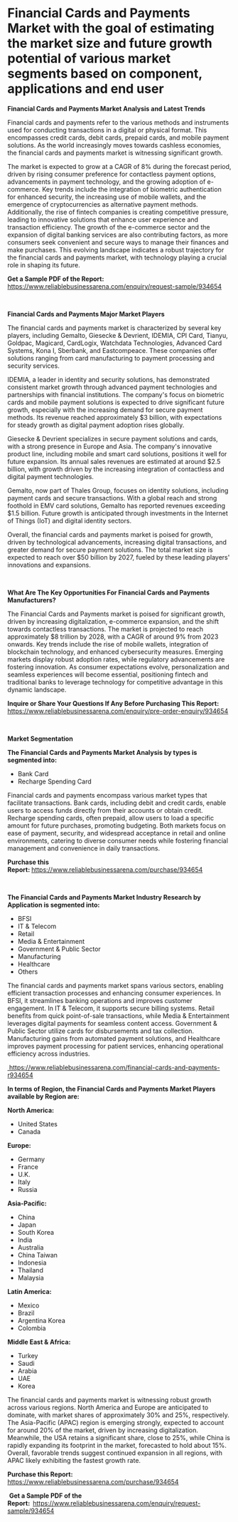 <p><h1>Financial Cards and Payments Market with the goal of estimating the market size and future growth potential of various market segments based on component, applications and end user</h1></p><p><strong>Financial Cards and Payments Market Analysis and Latest Trends</strong></p>
<p><p>Financial cards and payments refer to the various methods and instruments used for conducting transactions in a digital or physical format. This encompasses credit cards, debit cards, prepaid cards, and mobile payment solutions. As the world increasingly moves towards cashless economies, the financial cards and payments market is witnessing significant growth.</p><p>The market is expected to grow at a CAGR of 8% during the forecast period, driven by rising consumer preference for contactless payment options, advancements in payment technology, and the growing adoption of e-commerce. Key trends include the integration of biometric authentication for enhanced security, the increasing use of mobile wallets, and the emergence of cryptocurrencies as alternative payment methods. Additionally, the rise of fintech companies is creating competitive pressure, leading to innovative solutions that enhance user experience and transaction efficiency. The growth of the e-commerce sector and the expansion of digital banking services are also contributing factors, as more consumers seek convenient and secure ways to manage their finances and make purchases. This evolving landscape indicates a robust trajectory for the financial cards and payments market, with technology playing a crucial role in shaping its future.</p></p>
<p><strong>Get a Sample PDF of the Report:&nbsp;</strong> <a href="https://www.reliablebusinessarena.com/enquiry/request-sample/934654?utm_campaign=3323&utm_medium=2&utm_source=Github&utm_content=ia&utm_term=18042025&utm_id=financial-cards-and-payments">https://www.reliablebusinessarena.com/enquiry/request-sample/934654</a></p>
<p>&nbsp;</p>
<p><strong>Financial Cards and Payments Major Market Players</strong></p>
<p><p>The financial cards and payments market is characterized by several key players, including Gemalto, Giesecke & Devrient, IDEMIA, CPI Card, Tianyu, Goldpac, Magicard, CardLogix, Watchdata Technologies, Advanced Card Systems, Kona I, Sberbank, and Eastcompeace. These companies offer solutions ranging from card manufacturing to payment processing and security services.</p><p>IDEMIA, a leader in identity and security solutions, has demonstrated consistent market growth through advanced payment technologies and partnerships with financial institutions. The company's focus on biometric cards and mobile payment solutions is expected to drive significant future growth, especially with the increasing demand for secure payment methods. Its revenue reached approximately $3 billion, with expectations for steady growth as digital payment adoption rises globally.</p><p>Giesecke & Devrient specializes in secure payment solutions and cards, with a strong presence in Europe and Asia. The company's innovative product line, including mobile and smart card solutions, positions it well for future expansion. Its annual sales revenues are estimated at around $2.5 billion, with growth driven by the increasing integration of contactless and digital payment technologies.</p><p>Gemalto, now part of Thales Group, focuses on identity solutions, including payment cards and secure transactions. With a global reach and strong foothold in EMV card solutions, Gemalto has reported revenues exceeding $1.5 billion. Future growth is anticipated through investments in the Internet of Things (IoT) and digital identity sectors.</p><p>Overall, the financial cards and payments market is poised for growth, driven by technological advancements, increasing digital transactions, and greater demand for secure payment solutions. The total market size is expected to reach over $50 billion by 2027, fueled by these leading players' innovations and expansions.</p></p>
<p>&nbsp;</p>
<p><strong>What Are The Key Opportunities For Financial Cards and Payments Manufacturers?</strong></p>
<p><p>The Financial Cards and Payments market is poised for significant growth, driven by increasing digitalization, e-commerce expansion, and the shift towards contactless transactions. The market is projected to reach approximately $8 trillion by 2028, with a CAGR of around 9% from 2023 onwards. Key trends include the rise of mobile wallets, integration of blockchain technology, and enhanced cybersecurity measures. Emerging markets display robust adoption rates, while regulatory advancements are fostering innovation. As consumer expectations evolve, personalization and seamless experiences will become essential, positioning fintech and traditional banks to leverage technology for competitive advantage in this dynamic landscape.</p></p>
<p><strong>Inquire or Share Your Questions If Any Before Purchasing This Report:</strong> <a href="https://www.reliablebusinessarena.com/enquiry/pre-order-enquiry/934654?utm_campaign=3323&utm_medium=2&utm_source=Github&utm_content=ia&utm_term=18042025&utm_id=financial-cards-and-payments">https://www.reliablebusinessarena.com/enquiry/pre-order-enquiry/934654</a></p>
<p>&nbsp;</p>
<p><strong>Market Segmentation</strong></p>
<p><strong>The Financial Cards and Payments Market Analysis by types is segmented into:</strong></p>
<p><ul><li>Bank Card</li><li>Recharge Spending Card</li></ul></p>
<p><p>Financial cards and payments encompass various market types that facilitate transactions. Bank cards, including debit and credit cards, enable users to access funds directly from their accounts or obtain credit. Recharge spending cards, often prepaid, allow users to load a specific amount for future purchases, promoting budgeting. Both markets focus on ease of payment, security, and widespread acceptance in retail and online environments, catering to diverse consumer needs while fostering financial management and convenience in daily transactions.</p></p>
<p><strong>Purchase this Report:&nbsp;</strong><a href="https://www.reliablebusinessarena.com/purchase/934654?utm_campaign=3323&utm_medium=2&utm_source=Github&utm_content=ia&utm_term=18042025&utm_id=financial-cards-and-payments">https://www.reliablebusinessarena.com/purchase/934654</a></p>
<p>&nbsp;</p>
<p><strong>The Financial Cards and Payments Market Industry Research by Application is segmented into:</strong></p>
<p><ul><li>BFSI</li><li>IT & Telecom</li><li>Retail</li><li>Media & Entertainment</li><li>Government & Public Sector</li><li>Manufacturing</li><li>Healthcare</li><li>Others</li></ul></p>
<p><p>The financial cards and payments market spans various sectors, enabling efficient transaction processes and enhancing consumer experiences. In BFSI, it streamlines banking operations and improves customer engagement. In IT & Telecom, it supports secure billing systems. Retail benefits from quick point-of-sale transactions, while Media & Entertainment leverages digital payments for seamless content access. Government & Public Sector utilize cards for disbursements and tax collection. Manufacturing gains from automated payment solutions, and Healthcare improves payment processing for patient services, enhancing operational efficiency across industries.</p></p>
<p><a href="https://www.reliablebusinessarena.com/financial-cards-and-payments-r934654?utm_campaign=3323&utm_medium=2&utm_source=Github&utm_content=ia&utm_term=18042025&utm_id=financial-cards-and-payments">&nbsp;https://www.reliablebusinessarena.com/financial-cards-and-payments-r934654</a></p>
<p><strong>In terms of Region, the Financial Cards and Payments Market Players available by Region are:</strong></p>
<p>
    <p> <strong> North America: </strong>
        <ul>
            <li>United States</li>
            <li>Canada</li>
        </ul>
        </p> 
    <p> <strong> Europe: </strong>
        <ul>
            <li>Germany</li>
            <li>France</li>
            <li>U.K.</li>
            <li>Italy</li>
            <li>Russia</li>
        </ul>
        </p> 
    <p> <strong> Asia-Pacific: </strong>
        <ul>
            <li>China</li>
            <li>Japan</li>
            <li>South Korea</li>
            <li>India</li>
            <li>Australia</li>
            <li>China Taiwan</li>
            <li>Indonesia</li>
            <li>Thailand</li>
            <li>Malaysia</li>
        </ul>
        </p> 
    <p> <strong> Latin America: </strong>
        <ul>
            <li>Mexico</li>
            <li>Brazil</li>
            <li>Argentina Korea</li>
            <li>Colombia</li>
        </ul>
        </p> 
    <p> <strong> Middle East & Africa: </strong>
        <ul>
            <li>Turkey</li>
            <li>Saudi</li>
            <li>Arabia</li>
            <li>UAE</li>
            <li>Korea</li>
        </ul>
    </p>
    </p>
<p><p>The financial cards and payments market is witnessing robust growth across various regions. North America and Europe are anticipated to dominate, with market shares of approximately 30% and 25%, respectively. The Asia-Pacific (APAC) region is emerging strongly, expected to account for around 20% of the market, driven by increasing digitalization. Meanwhile, the USA retains a significant share, close to 25%, while China is rapidly expanding its footprint in the market, forecasted to hold about 15%. Overall, favorable trends suggest continued expansion in all regions, with APAC likely exhibiting the fastest growth rate.</p></p>
<p><strong>Purchase this Report: </strong><a href="https://www.reliablebusinessarena.com/purchase/934654?utm_campaign=3323&utm_medium=2&utm_source=Github&utm_content=ia&utm_term=18042025&utm_id=financial-cards-and-payments">https://www.reliablebusinessarena.com/purchase/934654</a></p>
<p>&nbsp;<strong>Get a Sample PDF of the Report:&nbsp;&nbsp;</strong><a href="https://www.reliablebusinessarena.com/enquiry/request-sample/934654?utm_campaign=3323&utm_medium=2&utm_source=Github&utm_content=ia&utm_term=18042025&utm_id=financial-cards-and-payments">https://www.reliablebusinessarena.com/enquiry/request-sample/934654</a></p>
<p><strong></strong></p>
<p><p></p><p></p><p></p></p>